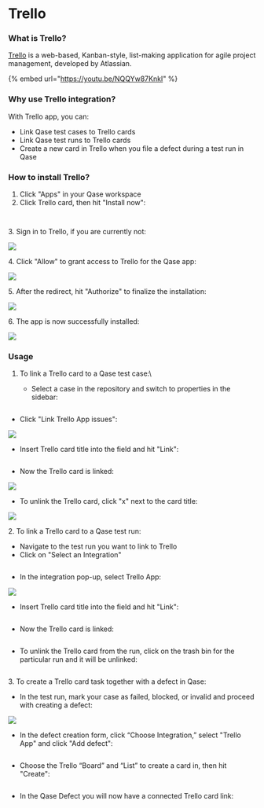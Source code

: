 # Trello

### What is Trello?

[Trello](https://trello.com/) is a web-based, Kanban-style, list-making application for agile project management, developed by Atlassian.

{% embed url="https://youtu.be/NQQYw87KnkI" %}

### Why use Trello integration?

With Trello app, you can:

* Link Qase test cases to Trello cards
* Link Qase test runs to Trello cards
* Create a new card in Trello when you file a defect during a test run in Qase

### How to install Trello? <a href="#h_144eff2f65" id="h_144eff2f65"></a>

1. Click "Apps" in your Qase workspace
2. Click Trello card, then hit "Install now":

<figure><img src="https://qase.intercom-attachments-7.com/i/o/597128506/136a2c945668ac2a051dd913/nlP-x2nXCWT9k2y-tEWaENnktmlPJc2yQDvz1KfZ1oruqzkr9WSnq2WaPSq-ED-5EAObSjASjQcrhIqA64J2R1UXS-2_soJ1s3kXDRj0iFq3E76RFv3OBoIEoVnuM6Uzly85Am-JgT5FZuTRIz2aLuUb3zAsHXqPVoDqnVesy6-Z0FXA0-zid-Gg" alt=""><figcaption></figcaption></figure>

<figure><img src="https://qase.intercom-attachments-7.com/i/o/597128518/fecdb51b8fc647a4b40eb879/VdRS1ImIZbSQc8Drj66TcYHs8BUkfLCN7ItJ1wP_L1hJuCKhZUWyNxDrOq8Emw1kOzDNIJ4_mF1P3Nm414gUKHyzw8W_B9V6o2DSA3ALZHmsjUu4xZH8dzvdeIwhNamhXQ7PzSWq3cRLsGU9Je1mqZq4OgReAotHMWz43ffR5J9rQKjWyYPgZJA8" alt=""><figcaption></figcaption></figure>

3\. Sign in to Trello, if you are currently not:

[![](https://qase.intercom-attachments-7.com/i/o/597128520/93841ab8cc58ce16410a55bc/0gjkley1n-8UbnlTQn1B\_ajKlpu52wYViXjPc\_rEGbc9lYLGZBGF0iZpumw-xmqMHXb\_-VxZkhGBCKvXdhNf-dZf5HJA0xs3x7XzhVeS0WnRFq1JTIL8-ygpZpCyYFOG5kKxXWPEVM3i\_9WKj\_qprYITAb0Qa4uODIX9Pa6Fx68HcVZtxKbdhlj6)](https://qase.intercom-attachments-7.com/i/o/597128520/93841ab8cc58ce16410a55bc/0gjkley1n-8UbnlTQn1B\_ajKlpu52wYViXjPc\_rEGbc9lYLGZBGF0iZpumw-xmqMHXb\_-VxZkhGBCKvXdhNf-dZf5HJA0xs3x7XzhVeS0WnRFq1JTIL8-ygpZpCyYFOG5kKxXWPEVM3i\_9WKj\_qprYITAb0Qa4uODIX9Pa6Fx68HcVZtxKbdhlj6)

4\. Click "Allow" to grant access to Trello for the Qase app:

[![](https://qase.intercom-attachments-7.com/i/o/597128522/ba93a7f490dd2f4784a702a9/H1JJu1Oh6yOU-cAKtyedy\_8QSoIBZGe0LudwZdNl1H3\_di2B4keLULg9Hgpt9sxJIXzAhvcNw8nF\_Om4GnwetO3tqvlI1JiahleIkSJ0G2tGUu9WEgnAENcIdFaZyyRvV68b2PL5wXiR\_MYIm\_YYq\_R6WQXQyy4lO9hc1nSEKLEtwHhPDkFQ-gFn)](https://qase.intercom-attachments-7.com/i/o/597128522/ba93a7f490dd2f4784a702a9/H1JJu1Oh6yOU-cAKtyedy\_8QSoIBZGe0LudwZdNl1H3\_di2B4keLULg9Hgpt9sxJIXzAhvcNw8nF\_Om4GnwetO3tqvlI1JiahleIkSJ0G2tGUu9WEgnAENcIdFaZyyRvV68b2PL5wXiR\_MYIm\_YYq\_R6WQXQyy4lO9hc1nSEKLEtwHhPDkFQ-gFn)

5\. After the redirect, hit "Authorize" to finalize the installation:

[![](https://qase.intercom-attachments-7.com/i/o/597128524/d63159736ed2783f41e03fba/HXNI98E6IqPIFz2KYOuuqgV3DFJv-5C89MDjFRiNEFWp-HmHQKSZZz6M3V1R8T-zu-BK5vNhQxamp54Dw51jCshA2cWFD6386NYm-sfjErCtB7tFLWmNuG0Ive8KIhELWhMGAKFNFFzDX8iWYLI7W4lGLhDoMqA4bLWjYnZq9-1RVZ5pEG54sVQL)](https://qase.intercom-attachments-7.com/i/o/597128524/d63159736ed2783f41e03fba/HXNI98E6IqPIFz2KYOuuqgV3DFJv-5C89MDjFRiNEFWp-HmHQKSZZz6M3V1R8T-zu-BK5vNhQxamp54Dw51jCshA2cWFD6386NYm-sfjErCtB7tFLWmNuG0Ive8KIhELWhMGAKFNFFzDX8iWYLI7W4lGLhDoMqA4bLWjYnZq9-1RVZ5pEG54sVQL)

6\. The app is now successfully installed:

[![](https://qase.intercom-attachments-7.com/i/o/597128525/e7ee4ad7952bf41eacd59339/Eij6aPWJ2Krju2-5ajiqQFnBR4wXTuy\_wPstywbduoO\_bx9V\_O6Q4tT8TOaCb23YhVpv2jSbCQQtxBlsNwPYHlSJz6MFxcF2da5g-CRmtgzYumge4EmcyMC7FIVJWtmWvzQst3URk5SIxpCb32gyoklS6hn5bex3-KZusb0IF1xszdVcPHFfMn2b)](https://qase.intercom-attachments-7.com/i/o/597128525/e7ee4ad7952bf41eacd59339/Eij6aPWJ2Krju2-5ajiqQFnBR4wXTuy\_wPstywbduoO\_bx9V\_O6Q4tT8TOaCb23YhVpv2jSbCQQtxBlsNwPYHlSJz6MFxcF2da5g-CRmtgzYumge4EmcyMC7FIVJWtmWvzQst3URk5SIxpCb32gyoklS6hn5bex3-KZusb0IF1xszdVcPHFfMn2b)

### Usage <a href="#h_184a04610b" id="h_184a04610b"></a>

1. To link a Trello card to a Qase test case:\

   * Select a case in the repository and switch to properties in the sidebar:

<figure><img src="https://qase.intercom-attachments-7.com/i/o/597128536/8735c15586fc3ae644eb958e/rYsdLFXPNQaDrfreNZZ5OLeKZDlgSSmcbcZEDddaytOEyvmM5GA3RDbBxN9K6dPm0i6iWbCODMB0xmSOPNrYG6U4OddAXmYPIwcl791lnenDAoBykJdxyvgk-Q8A6n2lQMc5wsHwoUNtK7hF4kZkA0_KxEC2seztDe1ZWpD-DQI_VfetkMiQ8t5E" alt=""><figcaption></figcaption></figure>

* Click "Link Trello App issues":

[![](https://qase.intercom-attachments-7.com/i/o/597128548/f1426944b7ca24adda34e119/\_8XBpbylCiFw6dhtGvVI22yME1EG-HhF2Wttl\_8XVLHMj1W6VDxbrMn-50-f4-pI9WUxS\_8M\_vkgJunYr7f3BQFuWAl\_cKpQOVZ4YPPULoCyzNPAKshQbgEAxl09Ew54-BgrXrhQZdRsEhD1AIbbgjpzU9dTKjKc8zOKjaNEgORBcUGKZChTLqmR)](https://qase.intercom-attachments-7.com/i/o/597128548/f1426944b7ca24adda34e119/\_8XBpbylCiFw6dhtGvVI22yME1EG-HhF2Wttl\_8XVLHMj1W6VDxbrMn-50-f4-pI9WUxS\_8M\_vkgJunYr7f3BQFuWAl\_cKpQOVZ4YPPULoCyzNPAKshQbgEAxl09Ew54-BgrXrhQZdRsEhD1AIbbgjpzU9dTKjKc8zOKjaNEgORBcUGKZChTLqmR)

* Insert Trello card title into the field and hit "Link":

<figure><img src="https://qase.intercom-attachments-7.com/i/o/597128561/f570281046126cd22562fd5f/xyMdNwyk9argl96r8hWl-KcQahapoYiCJHWsCyhLErnodVpu8EzroRCg_oMfDSI6lQrQoa7Szp7XaYKZ4jjoVmMCGFolwV7K87DmAI09yRE9G5LZv8iqmawFhQGZdOIQyHEZSByp3DDcYxgexYghh4z-wwjNw5WaN9-CUZcLQkxEptt9_OCqxO9LfQ" alt=""><figcaption></figcaption></figure>

* Now the Trello card is linked:

[![](https://qase.intercom-attachments-7.com/i/o/597128570/433303eb5edd115264f1cabc/O1GGOAbC2t6EpsrGNM2QmX56pimMBUKexyvj24DaLOiQ4jjyJew-nk6ERP6LLpPs9uJ53rae\_jixLpmrBCuNyYCoVJ-MM-9LRSVGKQ\_08Idurc7jV1pEzgL3gkav0XsjtAOpZEJXFN5Xy9HUu\_o9PoCc-lGxUHelLA6vB6EeEw39QYD9M2NMEturpg)](https://qase.intercom-attachments-7.com/i/o/597128570/433303eb5edd115264f1cabc/O1GGOAbC2t6EpsrGNM2QmX56pimMBUKexyvj24DaLOiQ4jjyJew-nk6ERP6LLpPs9uJ53rae\_jixLpmrBCuNyYCoVJ-MM-9LRSVGKQ\_08Idurc7jV1pEzgL3gkav0XsjtAOpZEJXFN5Xy9HUu\_o9PoCc-lGxUHelLA6vB6EeEw39QYD9M2NMEturpg)

* To unlink the Trello card, click "x" next to the card title:

[![](https://qase.intercom-attachments-7.com/i/o/597128575/8b8c13ce1756ecf79d69bcbb/vLW2vWOMoVZy9-y3-g13lE2w1vDg9M115Ey9CAzIaIAlIe4V73NZI0SXi2urHrnlSTMT8lU7WCo0WNXOzcF7L9qzvrg9KxhuwE7UJ5p5SxNJpfbETn2kFcF6NqHToXm2W9aKdKHG13GlDFjnZ9MwdzprQzoLjbGXBMxxXTjBQuELbpqt-NfO2zUL3Q)](https://qase.intercom-attachments-7.com/i/o/597128575/8b8c13ce1756ecf79d69bcbb/vLW2vWOMoVZy9-y3-g13lE2w1vDg9M115Ey9CAzIaIAlIe4V73NZI0SXi2urHrnlSTMT8lU7WCo0WNXOzcF7L9qzvrg9KxhuwE7UJ5p5SxNJpfbETn2kFcF6NqHToXm2W9aKdKHG13GlDFjnZ9MwdzprQzoLjbGXBMxxXTjBQuELbpqt-NfO2zUL3Q)

2\. To link a Trello card to a Qase test run:

* Navigate to the test run you want to link to Trello
* Click on "Select an Integration"

<figure><img src="https://downloads.intercomcdn.com/i/o/646903006/f00151a42dee55f23e5b9643/image.png" alt=""><figcaption></figcaption></figure>

* In the integration pop-up, select Trello App:

[![](https://downloads.intercomcdn.com/i/o/646925976/f6262328d36879618cb3b4e6/image.png)](https://downloads.intercomcdn.com/i/o/646925976/f6262328d36879618cb3b4e6/image.png)

* Insert Trello card title into the field and hit "Link":

<figure><img src="https://qase.intercom-attachments-7.com/i/o/597128595/929ff4fd4555a9c84474dbce/xyMdNwyk9argl96r8hWl-KcQahapoYiCJHWsCyhLErnodVpu8EzroRCg_oMfDSI6lQrQoa7Szp7XaYKZ4jjoVmMCGFolwV7K87DmAI09yRE9G5LZv8iqmawFhQGZdOIQyHEZSByp3DDcYxgexYghh4z-wwjNw5WaN9-CUZcLQkxEptt9_OCqxO9LfQ" alt=""><figcaption></figcaption></figure>

* Now the Trello card is linked:

<figure><img src="https://downloads.intercomcdn.com/i/o/646928830/5781857ce2f781d1e49e4264/image.png" alt=""><figcaption></figcaption></figure>

* To unlink the Trello card from the run, click on the trash bin for the particular run and it will be unlinked:

<figure><img src="https://downloads.intercomcdn.com/i/o/646929478/3c0fc829770e3fedc0134500/image.png" alt=""><figcaption></figcaption></figure>

3\. To create a Trello card task together with a defect in Qase:

* In the test run, mark your case as failed, blocked, or invalid and proceed with creating a defect:

[![](https://qase.intercom-attachments-7.com/i/o/597128614/dc9bc2cc2dc35d59f36cc783/SnH8kGdz9XZGUexK9EDcqBn4ZllrM8tGblj70F6B8F8\_ilJdMSbK3x8M6qkDQG98sLFo43Tdn8iNY22\_1eElMGX0Y0mf9e4A-VatNoKgWHXFPSfT5E7-4nQlF0JxIgmXQsQ5qDS8\_\_RhYD4WOHL2pxQk2qvFRBx3HIUyAXvr5ON30mO3IrqhgYWl-Q)](https://qase.intercom-attachments-7.com/i/o/597128614/dc9bc2cc2dc35d59f36cc783/SnH8kGdz9XZGUexK9EDcqBn4ZllrM8tGblj70F6B8F8\_ilJdMSbK3x8M6qkDQG98sLFo43Tdn8iNY22\_1eElMGX0Y0mf9e4A-VatNoKgWHXFPSfT5E7-4nQlF0JxIgmXQsQ5qDS8\_\_RhYD4WOHL2pxQk2qvFRBx3HIUyAXvr5ON30mO3IrqhgYWl-Q)

* In the defect creation form, click “Choose Integration,” select "Trello App" and click "Add defect":

<figure><img src="https://qase.intercom-attachments-7.com/i/o/597128621/0a52bb5c47a823c8d83fd566/YODKjkOm3_PU4hRbONT1xTMtwbsmSUCYkPJq5_NFhOAC78W6lHjNoU_KMZlM7C6_bf5HmK2NlcsW_k20CX4JZzDqCjlUy4u2tPbt0zmqNCUUzXgDxC_-1QcMOQs-JbdemktMrHDs8FeaN54TfaTQDwU7IGP1AjkSiZ-Ze_Qeuzxb66jy4IuwxvSc9g" alt=""><figcaption></figcaption></figure>

* Choose the Trello “Board” and “List” to create a card in, then hit "Create":

<figure><img src="https://qase.intercom-attachments-7.com/i/o/597128630/8038c03a00e95a5825f4a188/RDa7SUr2CYyZZIXBKmdtmJKVMtJak7v0q9iXp5tblIAaFS5b_urR8tpAydPkGq9H0CxkmCLSZwxbIKAwGapmBMphKq-JTG1eMd9HEdO3SYIINWj0RZk4GE8blxnE2CFpOfZwNRHfj_sCbhcBn3rnEFWeWrZ86Yt8wSzWt8ep4e9XHk82_WVQBnloBw" alt=""><figcaption></figcaption></figure>

* In the Qase Defect you will now have a connected Trello card link:

<figure><img src="https://qase.intercom-attachments-7.com/i/o/597128636/faea0029d618aeaf83130344/zPl2sZMBSpTQm8m8Th-Qtv55fvApNg1d7zERYgwva0_wii2sYVfMG9qnmoCkS7CGCA9d1rEUsM6zhUTei-6Pkc60gcfvHoGDx438KSFCSTCKJ7TtSzaOqdFPDZ_kJ5wMh6e1SVY88HU1hVzcVrlCA3cMClBqQyLZ6EoCgQ09rUK5L9rKqJnyYsgOhw" alt=""><figcaption></figcaption></figure>

<figure><img src="https://qase.intercom-attachments-7.com/i/o/597128643/dc50a2e10d4fa80b3962aa63/sFpx5hTGgau0anN1Sz16kyvRrTUdNUJfAc7gRol7Ml0GqLsfkCxLu2DVsOu7jDBk-AzuzdoVlOhUr5rjJK8Z5n7YRYf229_IdM-ggIEMbmplHjb3I5m3D3O39GBRmwA-HWDDvh3R3rP6uk4_RAf5c-cDN60wEkSRZlBv8casfbp_8zqLJfxL1Ca25A" alt=""><figcaption></figcaption></figure>
